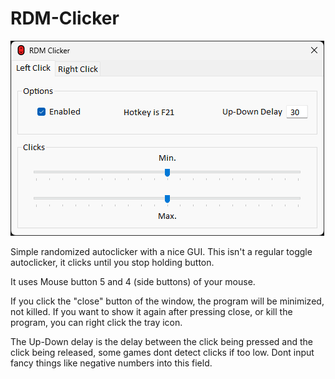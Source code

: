 # RDM-Clicker

![alt text](https://github.com/lucasjmr/RDM-Clicker/blob/main/RDM-clicker.png?raw=true)

Simple randomized autoclicker with a nice GUI. This isn't a regular toggle autoclicker, it clicks until you stop holding button. 

It uses Mouse button 5 and 4 (side buttons) of your mouse.

If you click the "close" button of the window, the program will be minimized, not killed. If you want to show it again after pressing close, or kill the program, you can right click the tray icon.

The Up-Down delay is the delay between the click being pressed and the click being released, some games dont detect clicks if too low. Dont input fancy things like negative numbers into this field.
